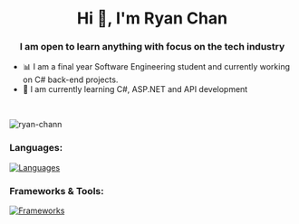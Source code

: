 <h1 align="center">Hi 👋, I'm Ryan Chan</h1>

<h3 align="center">I am open to learn anything with focus on the tech industry</h3>

- 📊 I am a final year Software Engineering student and currently working on C# back-end projects.  
- 🌱 I am currently learning C#, ASP.NET and API development
<br/>
<p><img align="center" src="https://github-readme-stats.vercel.app/api/top-langs?username=ryan-chann&show_icons=true&locale=en&layout=compact" alt="ryan-chann" /></p>

<h3 align="left">Languages:</h3>

[![Languages](https://skillicons.dev/icons?i=java,cs,php,sql)](https://skillicons.dev)

<h3 align="left">Frameworks & Tools:</h3>

[![Frameworks](https://skillicons.dev/icons?i=github,figma,dotnet,linux,spring,mysql,aws)](https://skillicons.dev)
